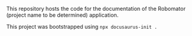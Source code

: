 This repository hosts the code for the documentation of the Robomator (project name to be determined) application.

This project was bootstrapped using `npx docusaurus-init .`